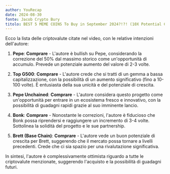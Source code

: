```yaml
---
author: YouRecap
date: 2024-08-30
fonte: Jacob Crypto Bury
titolo: BEST 5 MEME COINS To Buy in September 2024?!?! (10X Potential Crypto?!)
---
```


Ecco la lista delle criptovalute citate nel video, con le relative intenzioni dell'autore:

1. **Pepe**: **Comprare** - L'autore è bullish su Pepe, considerando la correzione del 50% dal massimo storico come un'opportunità di accumulo. Prevede un potenziale aumento del valore di 2-3 volte.

2. **Top G500**: **Comprare** - L'autore crede che si tratti di un gemma a bassa capitalizzazione, con la possibilità di un aumento significativo (fino a 10-100 volte). È entusiasta della sua unicità e del potenziale di crescita.

3. **Pepe Unchained**: **Comprare** - L'autore considera questo progetto come un'opportunità per entrare in un ecosistema fresco e innovativo, con la possibilità di guadagni rapidi grazie al suo imminente lancio.

4. **Bonk**: **Comprare** - Nonostante le correzioni, l'autore è fiducioso che Bonk possa riprendersi e raggiungere un incremento di 3-4 volte. Sottolinea la solidità del progetto e le sue partnership.

5. **Brett (Base Chain)**: **Comprare** - L'autore vede un buon potenziale di crescita per Brett, suggerendo che il mercato possa tornare a livelli precedenti. Crede che ci sia spazio per una rivalutazione significativa.

In sintesi, l'autore è complessivamente ottimista riguardo a tutte le criptovalute menzionate, suggerendo l'acquisto e la possibilità di guadagni futuri.
